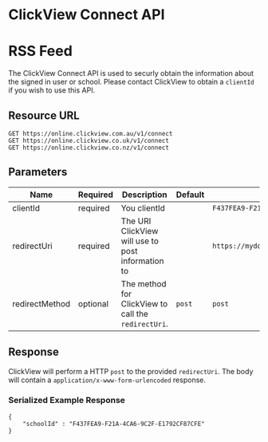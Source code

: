 # ClickView Connect API

# RSS Feed

The ClickView Connect API is used to securly obtain the information about the signed in user or school. Please contact ClickView to obtain a `clientId` if you wish to use this API.

## Resource URL

```http
GET https://online.clickview.com.au/v1/connect
GET https://online.clickview.co.uk/v1/connect
GET https://online.clickview.co.nz/v1/connect
```

## Parameters

| Name | Required | Description | Default | Example |
| ---- | -------- | ----------- | ------- | ------- |
| clientId | required | You clientId || `F437FEA9-F21A-4CA6-9C2F-E1792CF87CFE` |
| redirectUri | required | The URI ClickView will use to post information to || `https://mydomain.com/hooks/clickview` |
| redirectMethod | optional | The method for ClickView to call the `redirectUri`. | `post` | `post` |

## Response
ClickView will perform a HTTP `post` to the provided `redirectUri`. The body will contain a `application/x-www-form-urlencoded` response.



### Serialized Example Response
```
{
    "schoolId" : "F437FEA9-F21A-4CA6-9C2F-E1792CF87CFE"
}
```
